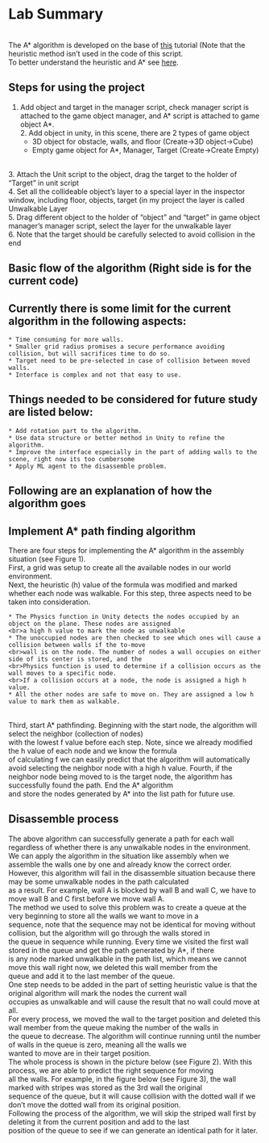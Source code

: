 # Lab Summary
<br>The A* algorithm is developed on the base of [this](https://www.youtube.com/watch?v=-L-WgKMFuhE&list=PLFt_AvWsXl0cq5Umv3pMC9SPnKjfp9eGW&index=1)
tutorial (Note that the heuristic method isn’t used in the code of this script.
<br>To better understand the heuristic and A* see [here](http://theory.stanford.edu/~amitp/GameProgramming/).
## Steps for using the project
1.	Add object and target in the manager script, check manager script is attached to the game object manager, and A* script is attached to game object A*.
<br>2.	Add object in unity, in this scene, there are 2 types of game object
	* 3D object for obstacle, walls, and floor (Create->3D object->Cube)
	* Empty game object for A*, Manager, Target (Create->Create Empty)
	
<br>3.	Attach the Unit script to the object, drag the target to the holder of “Target” in unit script
<br>4.	Set all the collideable object’s layer to a special layer in the inspector window, including floor, objects, target (in my project the layer is called Unwalkable Layer
<br>5.	Drag different object to the holder of “object” and “target” in game object manager’s manager script, select the layer for the unwalkable layer
<br>6.	Note that the target should be carefully selected to avoid collision in the end
## Basic flow of the algorithm (Right side is for the current code)
## Currently there is some limit for the current algorithm in the following aspects:

	* Time consuming for more walls.
	* Smaller grid radius promises a secure performance avoiding collision, but will sacrifices time to do so.
	* Target need to be pre-selected in case of collision between moved walls.
	* Interface is complex and not that easy to use.
## Things needed to be considered for future study are listed below:

	* Add rotation part to the algorithm.
	* Use data structure or better method in Unity to refine the algorithm.
	* Improve the interface especially in the part of adding walls to the scene, right now its too cumbersome
	* Apply ML agent to the disassemble problem.
## Following are an explanation of how the algorithm goes
## Implement A* path finding algorithm

There are four steps for implementing the A* algorithm in the assembly situation (see Figure 1).
<br>First, a grid was setup to create all the available nodes in our world environment. 
<br>Next, the heuristic (h) value of the formula was modified and marked whether each node was walkable. For this step, three aspects need to be taken into consideration. 

	* The Physics function in Unity detects the nodes occupied by an object on the plane. These nodes are assigned 
	<br>a high h value to mark the node as unwalkable
	* The unoccupied nodes are then checked to see which ones will cause a collision between walls if the to-move 
	<br>wall is on the node. The number of nodes a wall occupies on either side of its center is stored, and the 
	<br>Physics function is used to determine if a collision occurs as the wall moves to a specific node. 
	<br>If a collision occurs at a node, the node is assigned a high h value.
	* All the other nodes are safe to move on. They are assigned a low h value to mark them as walkable.

<br>Third, start A* pathfinding. Beginning with the start node, the algorithm will select the neighbor (collection of nodes) 
<br>with the lowest f value before each step. Note, since we already modified the h value of each node and we know the formula
<br>of calculating f we can easily predict that the algorithm will automatically avoid selecting the neighbor node with a high h value. 
Fourth, if the neighbor node being moved to is the target node, the algorithm has successfully found the path. End the A* algorithm 
<br>and store the nodes generated by A* into the list path for future use.

## Disassemble process

The above algorithm can successfully generate a path for each wall regardless of whether there is any unwalkable nodes in the environment.
<br>We can apply the algorithm in the situation like assembly when we assemble the walls one by one and already know the correct order. <br>However, this algorithm will fail in the disassemble situation because there may be some unwalkable nodes in the path calculated 
<br>as a result. For example, wall A is blocked by wall B and wall C, we have to move wall B and C first before we move wall A. 
<br>The method we used to solve this problem was to create a queue at the very beginning to store all the walls we want to move in a <br>sequence, note that the sequence may not be identical for moving without collision, but the algorithm will go through the walls stored in <br>the queue in sequence while running. Every time we visited the first wall stored in the queue and get the path generated by A*, if there <br>is any node marked unwalkable in the path list, which means we cannot move this wall right now, we deleted this wall member from the <br>queue and add it to the last member of the queue.
<br>One step needs to be added in the part of setting heuristic value is that the original algorithm will mark the nodes the current wall <br>occupies as unwalkable and will cause the result that no wall could move at all.
<br>For every process, we moved the wall to the target position and deleted this wall member from the queue making the number of the walls in <br>the queue to decrease. The algorithm will continue running until the number of walls in the queue is zero, meaning all the walls we <br>wanted to move are in their target position. 
<br>The whole process is shown in the picture below (see Figure 2). With this process, we are able to predict the right sequence for moving <br>all the walls. For example, in the figure below (see Figure 3), the wall marked with stripes was stored as the 3rd wall the original <br>sequence of the queue, but it will cause collision with the dotted wall if we don’t move the dotted wall from its original position. <br>Following the process of the algorithm, we will skip the striped wall first by deleting it from the current position and add to the last <br>position of the queue to see if we can generate an identical path for it later.


